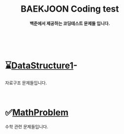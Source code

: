 <div align="center">

# BAEKJOON Coding test

####  백준에서 제공하는 코딩테스트 문제들 입니다.<br><br><br>

<div align="left">
 
<dir>
<br>

# ⌛[DataStructure1](https://github.com/ehdbs28/Algorithm/blob/main/BAEKJOON/Data_Structure/Readme.md)-
자료구조 문제들입니다.

<br>

# ✅[MathProblem](https://github.com/ehdbs28/Algorithm/blob/main/BAEKJOON/Math/Readme.md)
수학 관련 문제들입니다.
